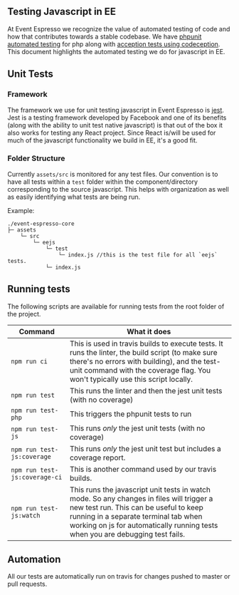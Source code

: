 ## Testing Javascript in EE

At Event Espresso we recognize the value of automated testing of code and how that contributes towards a stable codebase. We have [phpunit automated testing](../B--Automated-Testing/automated-testing-in-event-espresso.md) for php along with [acception tests using codeception](https://github.com/eventespresso/ee-codeception). This document highlights the automated testing we do for javascript in EE.

## Unit Tests

### Framework

The framework we use for unit testing javascript in Event Espresso is [jest](https://facebook.github.io/jest/). Jest is a testing framework developed by Facebook and one of its benefits (along with the ability to unit test native javascript) is that out of the box it also works for testing any React project. Since React is/will be used for much of the javascript functionality we build in EE, it's a good fit.

### Folder Structure

Currently `assets/src` is monitored for any test files. Our convention is to have all tests within a `test` folder within the component/directory corresponding to the source javascript. This helps with organization as well as easily identifying what tests are being run.

Example:

```
./event-espresso-core
├─ assets
    └─ src
        └─ eejs
            └─ test
                └─ index.js //this is the test file for all `eejs` tests.
            └─ index.js

```

## Running tests

The following scripts are available for running tests from the root folder of the project.

| Command                       | What it does                                                                                                                                                                                                                                                |
| ----------------------------- | ----------------------------------------------------------------------------------------------------------------------------------------------------------------------------------------------------------------------------------------------------------- |
| `npm run ci`                  | This is used in travis builds to execute tests. It runs the linter, the build script (to make sure there's no errors with building), and the test-unit command with the coverage flag. You won't typically use this script locally.                         |
| `npm run test`                | This runs the linter and then the jest unit tests (with no coverage)                                                                                                                                                                                        |
| `npm run test-php`            | This triggers the phpunit tests to run                                                                                                                                                                                                                      |
| `npm run test-js`             | This runs _only_ the jest unit tests (with no coverage)                                                                                                                                                                                                     |
| `npm run test-js:coverage`    | This runs _only_ the jest unit test but includes a coverage report.                                                                                                                                                                                         |
| `npm run test-js:coverage-ci` | This is another command used by our travis builds.                                                                                                                                                                                                          |
| `npm run test-js:watch`       | This runs the javascript unit tests in watch mode. So any changes in files will trigger a new test run. This can be useful to keep running in a separate terminal tab when working on js for automatically running tests when you are debugging test fails. |

## Automation

All our tests are automatically run on travis for changes pushed to master or pull requests.

